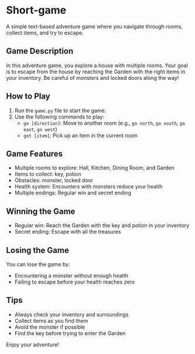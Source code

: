 # Short-game

A simple text-based adventure game where you navigate through rooms, collect items, and try to escape.

## Game Description

In this adventure game, you explore a house with multiple rooms. Your goal is to escape from the house by reaching the Garden with the right items in your inventory. Be careful of monsters and locked doors along the way!

## How to Play

1. Run the `game.py` file to start the game.
2. Use the following commands to play:
   - `go [direction]`: Move to another room (e.g., `go north`, `go south`, `go east`, `go west`)
   - `get [item]`: Pick up an item in the current room

## Game Features

- Multiple rooms to explore: Hall, Kitchen, Dining Room, and Garden
- Items to collect: key, potion
- Obstacles: monster, locked door
- Health system: Encounters with monsters reduce your health
- Multiple endings: Regular win and secret ending

## Winning the Game

- Regular win: Reach the Garden with the key and potion in your inventory
- Secret ending: Escape with all the treasures

## Losing the Game

You can lose the game by:
- Encountering a monster without enough health
- Failing to escape before your health reaches zero

## Tips

- Always check your inventory and surroundings
- Collect items as you find them
- Avoid the monster if possible
- Find the key before trying to enter the Garden

Enjoy your adventure!
